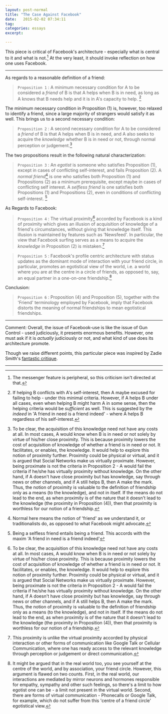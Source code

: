 ```yaml
---
layout: post-normal
title: "The Case Against Facebook"
date:   2015-02-02 07:34:11
tag: 
categories: essays
excerpt:

---
```


This piece is critical of Facebook's architecture - especially what is central to it and what is not.[^chat] At the very least, it should invoke reflection on how one uses Facebook. 

---
As regards to a reasonable definition of a friend:

> `Proposition 1` : A minimum necessary condition for A to be considered a *friend* of B is that A helps when B is in need, as long as A knows that B needs help and it is in A's capacity to help. [^indeed]

The minimum necessary condition in Proposition (1) is, however,  too relaxed to identify a friend, since a large majority of strangers would satisfy it as well. This brings us to a second necessary condition: 

> `Proposition 2` : A second necessary condition for A to be considered a *friend* of B is that A helps when B is in need, and A also seeks to acquire the *knowledge* whether B is in need or not, through normal perception or judgement.[^proximity]

[^proximity]: To be clear, the acquisition of this knowledge need not have any costs at all. In most cases, A would know when B is in need or not solely by virtue of his/her close proximity. This is because proximity lowers the cost of acquisition of knowledge of whether a friend is in need or not. It facilitates, or enables, the knowledge.  It would help to explore this notion of proximity further. Proximity could be physical or virtual, and it is argued that Social Networks make us virtually proximate.  However, being proximate is not the criteria in Proposition 2 - A would fail the criteria if he/she has virtually proximity without knowledge. On the other hand, if A doesn't have close proximity but has knowledge, say through news or other channels, and if A still helps B, then A make the mark. Thus, the notion of proximity is valuable to the definition of friendship only as a means (to the knowledge), and not in itself. If the means do not lead to the end, as when proximity is of the nature that it doesn't lead to the knowledge (the proximity in Proposition (4)), then that proximity is worthless for our notion of a friendship.

The two propositions result in the following natural characterization:

> `Proposition 3` : An *egotist* is someone who satisfies Proposition (1), except in cases of conflicting self-interest, and fails Proposition (2). A *normal friend*[^normal] is one who satisfies both Proposition (1) and Propositions (2) as a minimum prerequisite, except maybe in cases of conflicting self interest. A *selfless friend* is one satisfies both Propositions (1) and Propositions (2), even in conditions of conflicting self-interest. [^selfless2]

As Regards to Facebook:

> `Proposition 4` : The virtual proximity[^proximity] accorded by Facebook is a kind of proximity which gives an illusion of acquisition of knowledge of a friend's circumstances, without giving that knowledge itself. This illusion is maintained by features such as 'Newsfeed'. In particular, the view that Facebook surfing serves as a means to acquire the *knowledge* in Proposition (2) is mistaken.[^specialproximity]

[^specialproximity]: This proximity is unlike the virtual proximity accorded by physical interaction or other forms of communication like Google Talk or Cellular Communication, where one has ready access to the relevant knowledge through perception or judgement or direct communication.

> `Proposition 5` : Facebook's profile centric architecture with status updates as the dominant mode of interaction with your friend circle, in particular, promotes an egotistical view of the world, i.e. a world where you are at the centre in a circle of friends, as opposed to, say, an equal partner in a one-on-one friendship.[^real]

Conclusion:

> `Proposition 6` : Proposition (4) and Proposition (5), together with the 'Friend' terminology employed by Facebook, imply that Facebook distorts the meaning of normal friendships to mean egotistical friendships. 

--- 

Comment: Overall, the issue of Facebook-use is like the issue of Gun Control - used judiciously, it presents enormous benefits. However, one must ask if it is *actually* judiciously or not, and what kind of use does its architecture promote. 

Though we raise different points, this particular piece was inspired by Zadie Smith's [fantastic critique](http://www.nybooks.com/articles/archives/2010/nov/25/generation-why/).

--- 
[^chat]: The messenger feature is peripheral, so this criticism isn't directed at that. 

[^indeed]: If helping B conflicts with A's self-interest, then A maybe excused for failing to help -  under this minimal criteria. However, if A helps B under all cases, even when helping B might harm A in some sense, then the helping criteria would be *sufficient* as well. This is suggested by the *indeed* in 'A friend in need is a friend indeed' - where A helps B regardless of his self-interest.


[^real]: It might be argued that in the real world too, you see yourself at the centre of the world, and by association, your friend circle. However, this argument is flawed on two counts. First, in the real world, our interactions are mediated by mirror neurons and hormones responsible for empathy, sympathy and other such feelings, so there's a limit to how egotist one can be - a limit not present in the virtual world. Second, there are forms of virtual communication - Phonecalls or Google Talk, for example, which do not suffer from this 'centre of a friend circle' egotistical view.

[^normal]: Normal here means the notion of 'friend' as we understand it, or traditionalists do, as opposed to what Facebook might advocate.

[^selfless2]: Being a selfless friend entails being a friend. This accords with the maxim 'A friend in need is a friend indeed'


